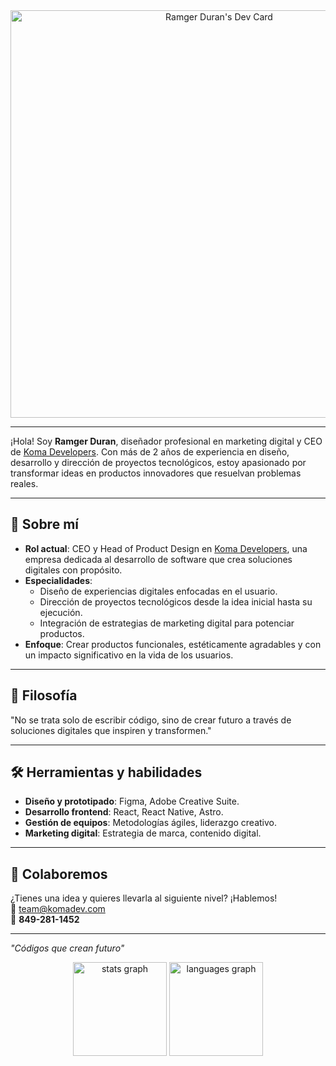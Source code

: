 <div align="center">
<a href="https://app.daily.dev/ramgerduran"><img src="https://api.daily.dev/devcards/v2/jNKaNAYlJ9DJCuKkFA5ti.png?r=jm2&type=wide" width="652" alt="Ramger Duran's Dev Card"/></a>
</div>

---

¡Hola! Soy **Ramger Duran**, diseñador profesional en marketing digital y CEO de [Koma Developers](https://komadev.com). Con más de 2 años de experiencia en diseño, desarrollo y dirección de proyectos tecnológicos, estoy apasionado por transformar ideas en productos innovadores que resuelvan problemas reales.  

---

## 🌟 Sobre mí  
- **Rol actual**: CEO y Head of Product Design en [Koma Developers](https://komadev.com), una empresa dedicada al desarrollo de software que crea soluciones digitales con propósito.  
- **Especialidades**:  
  - Diseño de experiencias digitales enfocadas en el usuario.  
  - Dirección de proyectos tecnológicos desde la idea inicial hasta su ejecución.  
  - Integración de estrategias de marketing digital para potenciar productos.  
- **Enfoque**: Crear productos funcionales, estéticamente agradables y con un impacto significativo en la vida de los usuarios.  
 

---

## 🎯 Filosofía  
"No se trata solo de escribir código, sino de crear futuro a través de soluciones digitales que inspiren y transformen."  

---

## 🛠️ Herramientas y habilidades  
- **Diseño y prototipado**: Figma, Adobe Creative Suite.  
- **Desarrollo frontend**: React, React Native, Astro.  
- **Gestión de equipos**: Metodologías ágiles, liderazgo creativo.  
- **Marketing digital**: Estrategia de marca, contenido digital.  

---

## 🤝 Colaboremos  
¿Tienes una idea y quieres llevarla al siguiente nivel? ¡Hablemos!  
📩 [team@komadev.com](mailto:team@komadev.com)  
📱 **849-281-1452**  

---

*"Códigos que crean futuro"*  


<div align="center">
  <img src="https://github-readme-stats.vercel.app/api?username=rarch-dev&hide_title=true&hide_rank=true&show_icons=true&include_all_commits=true&count_private=true&disable_animations=false&theme=github_dark&locale=en&hide_border=true&order=1" height="150" alt="stats graph"  />
  <img src="https://github-readme-stats.vercel.app/api/top-langs?username=rarch-dev&locale=en&hide_title=true&layout=compact&card_width=320&langs_count=5&theme=github_dark&hide_border=true&order=2" height="150" alt="languages graph"  />
</div>

###
